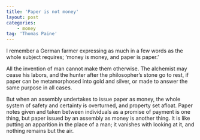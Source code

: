```yaml
---
title: 'Paper is not money'
layout: post
categories:
    - money
tag: 'Thomas Paine'
---
```


I remember a German farmer expressing as much in a few words as the whole subject requires; ‘money is money, and paper is paper.’

All the invention of man cannot make them otherwise. The alchemist may cease his labors, and the hunter after the philosopher’s stone go to rest, if paper can be metamorphosed into gold and silver, or made to answer the same purpose in all cases.

But when an assembly undertakes to issue paper as money, the whole system of safety and certainty is overturned, and property set afloat. Paper notes given and taken between individuals as a promise of payment is one thing, but paper issued by an assembly as money is another thing. It is like putting an apparition in the place of a man; it vanishes with looking at it, and nothing remains but the air.